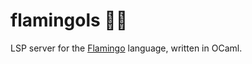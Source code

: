 # flamingols 🦩🐪

LSP server for the [Flamingo](https://github.com/inobulles/flamingo) language, written in OCaml.
